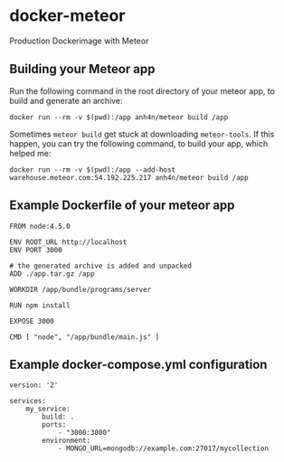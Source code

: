 # docker-meteor

Production Dockerimage with Meteor

## Building your Meteor app

Run the following command in the root directory of your meteor app, to build and generate an archive:

    docker run --rm -v $(pwd):/app anh4n/meteor build /app

Sometimes `meteor build` get stuck at downloading `meteor-tools`. If this happen, you can try the following command, to build your app, which helped me:

    docker run --rm -v $(pwd):/app --add-host warehouse.meteor.com:54.192.225.217 anh4n/meteor build /app

## Example Dockerfile of your meteor app

    FROM node:4.5.0

    ENV ROOT_URL http://localhost
    ENV PORT 3000

    # the generated archive is added and unpacked
    ADD ./app.tar.gz /app

    WORKDIR /app/bundle/programs/server

    RUN npm install

    EXPOSE 3000

    CMD [ "node", "/app/bundle/main.js" ]

## Example docker-compose.yml configuration

    version: '2'

    services:
        my_service:
            build: .
            ports:
                - "3000:3000"
            environment:
                - MONGO_URL=mongodb://example.com:27017/mycollection
            
